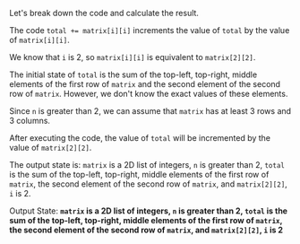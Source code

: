 Let's break down the code and calculate the result.

The code `total += matrix[i][i]` increments the value of `total` by the value of `matrix[i][i]`. 

We know that `i` is 2, so `matrix[i][i]` is equivalent to `matrix[2][2]`. 

The initial state of `total` is the sum of the top-left, top-right, middle elements of the first row of `matrix` and the second element of the second row of `matrix`. However, we don't know the exact values of these elements.

Since `n` is greater than 2, we can assume that `matrix` has at least 3 rows and 3 columns.

After executing the code, the value of `total` will be incremented by the value of `matrix[2][2]`.

The output state is: `matrix` is a 2D list of integers, `n` is greater than 2, `total` is the sum of the top-left, top-right, middle elements of the first row of `matrix`, the second element of the second row of `matrix`, and `matrix[2][2]`, `i` is 2.

Output State: **`matrix` is a 2D list of integers, `n` is greater than 2, `total` is the sum of the top-left, top-right, middle elements of the first row of `matrix`, the second element of the second row of `matrix`, and `matrix[2][2]`, `i` is 2**